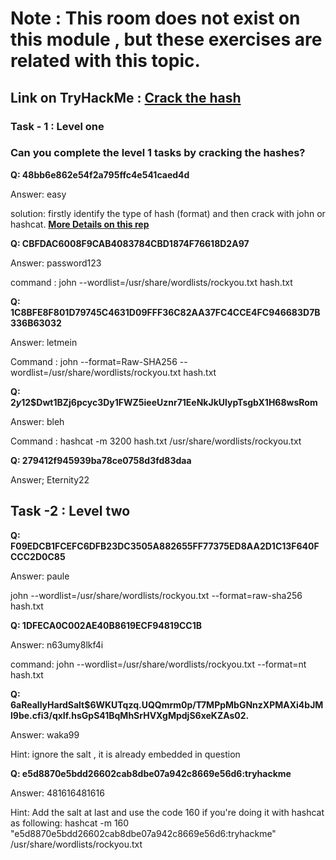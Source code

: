 # Note : This room does not exist on this module , but these exercises are related with this topic. 

## Link on TryHackMe : [Crack the hash](https://tryhackme.com/r/room/crackthehash)

### Task - 1 : Level one

### Can you complete the level 1 tasks by cracking the hashes?

**Q: 48bb6e862e54f2a795ffc4e541caed4d**

Answer: easy

solution: firstly identify the type of hash (format) and then crack with john or hashcat. 
**[More Details on this rep ](https://github.com/imahmedmunir/Complete-Beginner-TryHackMe/tree/main/Cryptography/John%20the%20Ripper)**

**Q: CBFDAC6008F9CAB4083784CBD1874F76618D2A97**

Answer: password123 

command : john --wordlist=/usr/share/wordlists/rockyou.txt hash.txt

**Q: 1C8BFE8F801D79745C4631D09FFF36C82AA37FC4CCE4FC946683D7B336B63032**

Answer: letmein

Command : john --format=Raw-SHA256 --wordlist=/usr/share/wordlists/rockyou.txt hash.txt

**Q: $2y$12$Dwt1BZj6pcyc3Dy1FWZ5ieeUznr71EeNkJkUlypTsgbX1H68wsRom**

Answer: bleh 

Command : hashcat -m 3200 hash.txt /usr/share/wordlists/rockyou.txt

**Q: 279412f945939ba78ce0758d3fd83daa**

Answer; Eternity22

## Task -2 : Level two 

**Q: F09EDCB1FCEFC6DFB23DC3505A882655FF77375ED8AA2D1C13F640FCCC2D0C85**

Answer: paule

john --wordlist=/usr/share/wordlists/rockyou.txt --format=raw-sha256  hash.txt

**Q: 1DFECA0C002AE40B8619ECF94819CC1B**

Answer: n63umy8lkf4i


command: john --wordlist=/usr/share/wordlists/rockyou.txt --format=nt  hash.txt

**Q: $6$aReallyHardSalt$6WKUTqzq.UQQmrm0p/T7MPpMbGNnzXPMAXi4bJMl9be.cfi3/qxIf.hsGpS41BqMhSrHVXgMpdjS6xeKZAs02.**

Answer: waka99

Hint: ignore the salt , it is already embedded in question

**Q: e5d8870e5bdd26602cab8dbe07a942c8669e56d6:tryhackme**

Answer: 481616481616

Hint: Add the salt at last and use the code 160 if you're doing it with hashcat as following:
hashcat -m 160 "e5d8870e5bdd26602cab8dbe07a942c8669e56d6:tryhackme" /usr/share/wordlists/rockyou.txt
